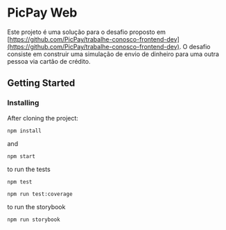# PicPay Web

Este projeto é uma solução para o desafio proposto em [https://github.com/PicPay/trabalhe-conosco-frontend-dev](https://github.com/PicPay/trabalhe-conosco-frontend-dev). O desafio consiste em construir uma simulação de envio de dinheiro para uma outra pessoa via cartão de crédito.

## Getting Started

### Installing

After cloning the project:

```
npm install
```

and

```
npm start
```

to run the tests

```
npm test
```

```
npm run test:coverage
```

to run the storybook

```
npm run storybook
```
